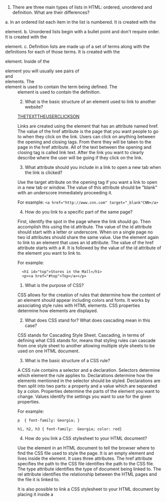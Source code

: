 1.  There are three main types of lists in HTML: ordered, unordered and definition.  What are their differences?

  a.  In an ordered list each item in the list is numbered.  It is created with the <ol></ol> element.
  b.  Unordered lists begin with a bullet point and don't require order.  It is created with the <ul></ul> element.
  c.  Definition lists are made up of a set of terms along with the definitions for each of those terms.  It is created with the <dl></dl> element.  Inside of the <dl> element you will usually see pairs of <dt></dt> and <dd></dd> elements.  The <dt> element is used to contain the term being defined.  The <dd> element is used to contain the definition.

2.  What is the basic structure of an element used to link to another website?

  <a href="the page the link takes you to">THETEXTTHEUSERCLICKSON</a>

  Links are created using the <a></a> element that has an attribute named href.  The value of the href attribute is the page that you want people to go to when they click on the link.  Users can click on anything between the <a> opening and closing tags.  From there they will be taken to the page in the href attribute.  All of the text between the opening and closing <a> tag is called link text.  After the link you want to clearly describe where the user will be going if they click on the link.  

3.  What attribute should you include in a link to open a new tab when the link is clicked?

  Use the target attribute on the opening <a> tag if you want a link to open in a new tab or window.  The value of this attribute should be "blank" with an underscore immediately proceeding it.

  For example: `<a href="http://www.cnn.com" target="_blank"CNN</a>`

4.  How do you link to a specific part of the same page?

  First, identify the spot in the page where the link should go.  Then accomplish this using the id attribute.  The value of the id attribute should start with a letter or underscore.  When on a single page no two id attributes should share the same value.  Use the <a> element again to link to an element that uses an id attribute.  The value of the href attribute starts with a #.  It is followed by the value of the id attribute of the element you want to link to.  

  For example:  

      <h1 id="top">Stores in the Mall</h1>
      <p><a href="#top">Top</a></p>


1.  What is the purpose of CSS?

  CSS allows for the creation of rules that determine how the content of an element should appear including colors and fonts.  It works by associating style rules with HTML elements.  CSS properties determine how elements are displayed.

2.  What does CSS stand for?  What does cascading mean in this case?

  CSS stands for Cascading Style Sheet.  Cascading, in terms of defining what CSS stands for, means that styling rules can cascade from one style sheet to another allowing multiple style sheets to be used on one HTML document.

3.  What is the basic structure of a CSS rule?

  A CSS rule contains a selector and a declaration.  Selectors determine which element the rule applies to.  Declarations determine how the elements mentioned in the selector should be styled.  Declarations are then split into two parts: a property and a value which are separated by a colon.  Properties determine the parts of the element you want to change.  Values identify the settings you want to use for the given properties.

  For example:

  `p  {
    font-family: Georgia;
  }`

  `h1, h2, h3 {
              font-family:  Georgia;
              color: red}`

4.  How do you link a CSS stylesheet to your HTML document?

  Use the <link> element in an HTML document to tell the browser where to find the CSS file used to style the page.  It is an empty element and lives inside the <head> element.  It uses three attributes.  The href attribute specifies the path to the CSS file identifies the path to the CSS file.  The type attribute identifies the type of document being linked to.  The rel attribute identifies the relationship between the HTML pages and the file it is linked to.  

  It is also possible to link a CSS stylesheet to your HTML document by placing it inside a <style> element inside the <head> element of the page.  Make sure the <style> element uses the type attribute to indicate that the styles are specified in CSS.

5.  When is it useful to use external stylesheets as opposed to using internal CSS?

  When building a website with more than one page, use an external CSS style sheet.  It allows all pages to use the same style rules, keeps the content separate from how the page looks and allows you to change the styles used across all pages by altering just one file.  An internal stylesheet is used when a single HTML page has a unique style.

6.  Describe what a color hex code is.

  A color hex code is a six-digit code that represents the amount of red, green and blue in a color.  It can specify background and foreground colors and is preceded by a # symbol.

  For example:  #66cdaa

7.  What are the three parts of an HSL color property?

  HUE, SATURATION, LIGHTNESS

  a.  Hue is often represented as a color circle where the angle represents the color.  It may also be shown as a slider with values from 0 to 360.
  b.  Saturation refers to the amount of gray in a color.  It is expressed as a percentage where 100% is full saturation and 0% is a shade of gray.
  c.  Lightness is the amount of white (lightness) or black (darkness) in a color.  Lightness is represented as a percentage where 0% lightness is black, 100% lightness is white and 50% lightness is normal.  It is sometimes referred to as luminosity.  It is important to note that lightness is different than brightness.  Brightness only adds black whereas lightness can add both white and black.

8.  In the world of typeface, what are the three main categories of fonts?  What are the differences between them?     

  SERIF, SANS-SERIF, MONOSPACE

  a. Serif fonts have extra details on the ends of the main strokes of the letters.  These details are known as serifs.  Serif fonts have traditionally been used in print for long passages of text because they were considered easier to read.  
  b.  Sans-serif fonts have straight ends to letters making for a much cleaner design.  If the text is small sans-serif can be more clear to read.
  c.  In a monospace font every letter is the same width.  Monospace fonts are commonly used for code because the align nicely, making text easier to follow.  

9.  When specifying font-size, what are the main three units used?

  PIXELS, PERCENTAGES, EMS

  a.  Pixels allow web designers very precise control over how much space their text takes up.  The default size of text in a browser is 16 pixels. Setting font size in pixels is the best way to ensure that the type appears at the size you desired.
  b.  Percentages are utilized by presenting a percentage of the default size of the text in the browser.
      For example:
        -Default size for text in browsers is 16px
        -75% would be the equivalent of 12px
        -200% would be the equivalent of 32px
  c.  An em is equal to the width of a letter m.  They allow you to change the size of text relative to the size of the text in the parent element.  
